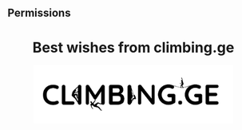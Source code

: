 ## Permissions




<h1 align="center">Best wishes from climbing.ge</h1>
<p align="center"><img src="/public/images/site_img/site_logo/header logo(bacground).png" width="400"></p>